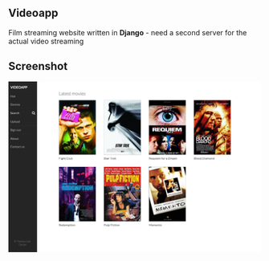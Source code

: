 Videoapp
--------
Film streaming website written in __Django__ - need a second server for the actual video streaming 

Screenshot
-----------

![alt tag](https://raw.githubusercontent.com/tgdn/videoapp/master/screens/1.png)
